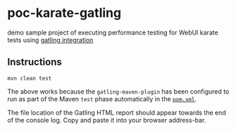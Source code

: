 # poc-karate-gatling
demo sample project of executing performance testing for WebUI karate tests using [gatling integration](https://github.com/intuit/karate/tree/master/karate-gatling)

## Instructions

```
mvn clean test
```

The above works because the `gatling-maven-plugin` has been configured to run as part of the Maven `test` phase automatically in the [`pom.xml`](pom.xml).

The file location of the Gatling HTML report should appear towards the end of the console log. Copy and paste it into your browser address-bar.
